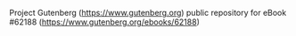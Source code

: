 Project Gutenberg (https://www.gutenberg.org) public repository for eBook #62188 (https://www.gutenberg.org/ebooks/62188)
